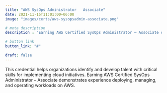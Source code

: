 ```yaml
---
title: "AWS SysOps Administrator   Associate"
date: 2021-11-15T11:01:00+06:00
image: "images/certs/aws-sysopsadmin-associate.png"

# meta description
description : "Earning AWS Certified SysOps Administrator – Associate demonstrates experience deploying, managing, and operating workloads on AWS."

# button link
button_link: "#"

draft: false
---
```



This credential helps organizations identify and develop talent with critical skills for implementing cloud initiatives. Earning AWS Certified SysOps Administrator – Associate demonstrates experience deploying, managing, and operating workloads on AWS.
